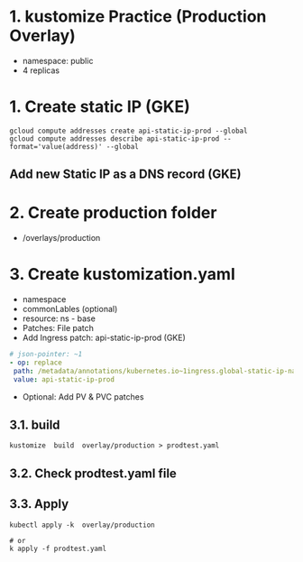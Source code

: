 # 1. kustomize Practice (Production Overlay)<!-- omit in TOC -->

- namespace: public
- 4 replicas

# 1. Create static IP (GKE)
```vim
gcloud compute addresses create api-static-ip-prod --global
gcloud compute addresses describe api-static-ip-prod --format='value(address)' --global
```
## Add new Static IP as a DNS record (GKE)
# 2. Create production folder
- /overlays/production

# 3. Create kustomization.yaml
- namespace
- commonLables (optional)
- resource: ns - base
- Patches: File patch
- Add Ingress patch: api-static-ip-prod (GKE)
 ```yaml
 # json-pointer: ~1
 - op: replace
  path: /metadata/annotations/kubernetes.io~1ingress.global-static-ip-name
  value: api-static-ip-prod
 ```
- Optional: Add PV & PVC patches
## 3.1. build
```vim
kustomize  build  overlay/production > prodtest.yaml
```

## 3.2. Check prodtest.yaml file
## 3.3. Apply
```vim
kubectl apply -k  overlay/production

# or
k apply -f prodtest.yaml
```
